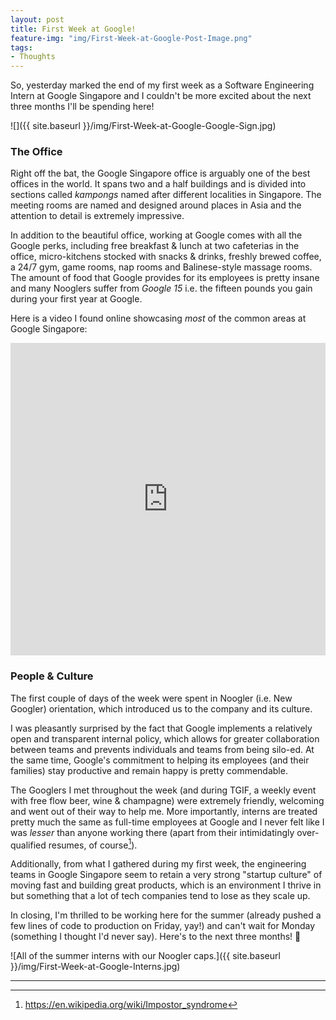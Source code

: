 ```yaml
---
layout: post
title: First Week at Google!
feature-img: "img/First-Week-at-Google-Post-Image.png"
tags:
- Thoughts
---
```


So, yesterday marked the end of my first week as a Software Engineering Intern at Google Singapore and I couldn't be more excited about the next three months I'll be spending here!

![]({{ site.baseurl }}/img/First-Week-at-Google-Google-Sign.jpg)

### The Office

Right off the bat, the Google Singapore office is arguably one of the best offices in the world. It spans two and a half buildings and is divided into sections called *kampongs* named after different localities in Singapore. The meeting rooms are named and designed around places in Asia and the attention to detail is extremely impressive.

In addition to the beautiful office, working at Google comes with all the Google perks, including free breakfast & lunch at two cafeterias in the office, micro-kitchens stocked with snacks & drinks, freshly brewed coffee, a 24/7 gym, game rooms, nap rooms and Balinese-style massage rooms. The amount of food that Google provides for its employees is pretty insane and many Nooglers suffer from *Google 15* i.e. the fifteen pounds you gain during your first year at Google.

Here is a video I found online showcasing *most* of the common areas at Google Singapore:

<iframe width="100%" height="500" src="https://www.youtube.com/embed/Skp7iaLfsD4" frameborder="0" allowfullscreen></iframe>

### People & Culture

The first couple of days of the week were spent in Noogler (i.e. New Googler) orientation, which introduced us to the company and its culture.

I was pleasantly surprised by the fact that Google implements a relatively open and transparent internal policy, which allows for greater collaboration between teams and prevents individuals and teams from being silo-ed. At the same time, Google's commitment to helping its employees (and their families) stay productive and remain happy is pretty commendable.

The Googlers I met throughout the week (and during TGIF, a weekly event with free flow beer, wine & champagne) were extremely friendly, welcoming and went out of their way to help me. More importantly, interns are treated pretty much the same as full-time employees at Google and I never felt like I was *lesser* than anyone working there (apart from their intimidatingly over-qualified resumes, of course[^1]).

Additionally, from what I gathered during my first week, the engineering teams in Google Singapore seem to retain a very strong "startup culture" of moving fast and building great products, which is an environment I thrive in but something that a lot of tech companies tend to lose as they scale up.

In closing, I'm thrilled to be working here for the summer (already pushed a few lines of code to production on Friday, yay!) and can't wait for Monday (something I thought I'd never say). Here's to the next three months! 🍻

![All of the summer interns with our Noogler caps.]({{ site.baseurl }}/img/First-Week-at-Google-Interns.jpg)

---
[^1]: https://en.wikipedia.org/wiki/Impostor_syndrome

